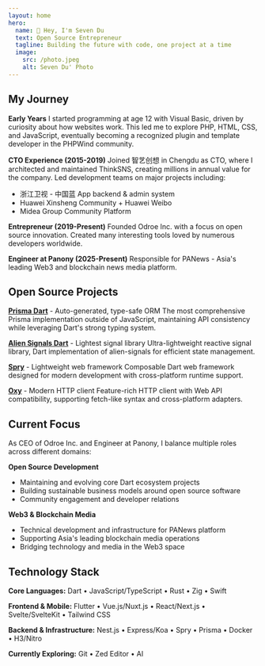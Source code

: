 ```yaml
---
layout: home
hero:
  name: 🫧 Hey, I'm Seven Du
  text: Open Source Entrepreneur
  tagline: Building the future with code, one project at a time
  image:
    src: /photo.jpeg
    alt: Seven Du' Photo
---
```


<style>
@reference "tailwindcss";

.VPHome .VPHero .VPImage {
  @apply rounded-3xl shadow object-cover aspect-square w-full h-auto;
}

.VPHome .VPFeatures .VPFeature {
  @apply hover:shadow-2xl hover:shadow-indigo-500/40;
}

.VPHome .VPFeatures .VPFeature .feature-link {
  @apply inline-block w-full text-right text-blue-400 mt-2;
}
</style>

<script setup>
import { VPTeamPageTitle } from 'vitepress/theme';
</script>

<VPTeamPageTitle>
  <template #title>
      <span class="uppercase">about me</span>
  </template>
  <template #lead>Passionate developer • Open source advocate • CEO at Odroe Inc.</template>
</VPTeamPageTitle>

## My Journey

**Early Years**
I started programming at age 12 with Visual Basic, driven by curiosity about how websites work. This led me to explore PHP, HTML, CSS, and JavaScript, eventually becoming a recognized plugin and template developer in the PHPWind community.

**CTO Experience (2015-2019)**
Joined 智艺创想 in Chengdu as CTO, where I architected and maintained ThinkSNS, creating millions in annual value for the company. Led development teams on major projects including:

- 浙江卫视 - 中国蓝 App backend & admin system
- Huawei Xinsheng Community + Huawei Weibo
- Midea Group Community Platform

**Entrepreneur (2019-Present)**
Founded Odroe Inc. with a focus on open source innovation. Created many interesting tools loved by numerous developers worldwide.

**Engineer at Panony (2025-Present)**
Responsible for PANews - Asia's leading Web3 and blockchain news media platform.

## Open Source Projects

**[Prisma Dart](https://prisma.pub)** - Auto-generated, type-safe ORM
The most comprehensive Prisma implementation outside of JavaScript, maintaining API consistency while leveraging Dart's strong typing system.

**[Alien Signals Dart](https://github.com/medz/alien-signals-dart)** - Lightest signal library
Ultra-lightweight reactive signal library, Dart implementation of alien-signals for efficient state management.

**[Spry](https://spry.fun)** - Lightweight web framework
Composable Dart web framework designed for modern development with cross-platform runtime support.

**[Oxy](https://github.com/medz/oxy)** - Modern HTTP client
Feature-rich HTTP client with Web API compatibility, supporting fetch-like syntax and cross-platform adapters.

## Current Focus

As CEO of Odroe Inc. and Engineer at Panony, I balance multiple roles across different domains:

**Open Source Development**

- Maintaining and evolving core Dart ecosystem projects
- Building sustainable business models around open source software
- Community engagement and developer relations

**Web3 & Blockchain Media**

- Technical development and infrastructure for PANews platform
- Supporting Asia's leading blockchain media operations
- Bridging technology and media in the Web3 space

## Technology Stack

**Core Languages:**
Dart • JavaScript/TypeScript • Rust • Zig • Swift

**Frontend & Mobile:**
Flutter • Vue.js/Nuxt.js • React/Next.js • Svelte/SvelteKit • Tailwind CSS

**Backend & Infrastructure:**
Nest.js • Express/Koa • Spry • Prisma • Docker • H3/Nitro

**Currently Exploring:**
Git • Zed Editor • AI

